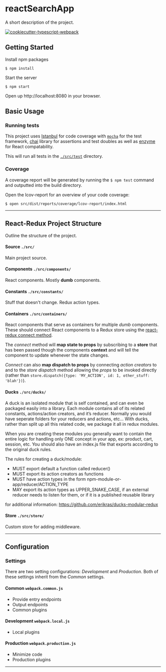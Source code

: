 reactSearchApp
===============================
A short description of the project.

[![cookiecutter-typescript-webpack](https://img.shields.io/badge/built%20with-Cookiecutter%20Typescript%20Webpack-orange.svg)][cookiecutter-typescript-webpack]


Getting Started
---------------

Install npm packages

    $ npm install

Start the server

    $ npm start


Open up http://localhost:8080 in your browser.


Basic Usage
-----------

### Running tests
This project uses [Istanbul][Istanbul] for code coverage with [`mocha`][mocha] for the test framework, [chai][chai] library for assertions and test doubles as well as [enzyme][enzyme] for React compatability.

This will run all tests in the [`./src/test`][test-dir] directory.

### Coverage

A coverage report will be generated by running the `$ npm test` command and outputted into the build directory.

Open the lcov-report for an overview of your code coverage:

    $ open src/dist/reports/coverage/lcov-report/index.html


---------------------------------


React-Redux Project Structure
-----------------------------
Outline the structure of the project.

#### Source `./src/`
Main project source.

#### Components `./src/components/`
React components. Mostly __dumb__ components.

#### Constants `./src/constants/`
Stuff that doesn't change. Redux action types.

#### Containers `./src/containers/`
React components that serve as containers for multiple _dumb_ components. These should connect React components to a Redux store using the [react-redux connect method](https://github.com/reactjs/react-redux/blob/253ce8b3068d9d9bfe55f70a6f18a5fde313b326/docs/api.md#connectmapstatetoprops-mapdispatchtoprops-mergeprops-options).

The _connect_ method will __map state to props__ by subscribing to a __store__ that has been passed though the components __context__ and will tell the component to update whenever the state changes.

_Connect_ can also __map dispatch to props__ by connecting _action creators_ to and to the _store dispatch_ method allowing the _props_ to be invoked directly (rather than `store.dispatch({type: 'MY_ACTION', id: 1, other_stuff: 'blah'})`).

#### Ducks `./src/ducks/`
A duck is an isolated module that is self contained, and can even be packaged easily into a library. Each module contains all of its related constants, actions/action creators, and it’s reducer. Normally you would have seperate folders for your reducers and actions, etc... With ducks, rather than split up all this related code, we package it all in redux modules.

When you are creating these modules you generally want to contain the entire logic for handling only ONE concept in your app, ex: product, cart, session, etc. You should also have an index.js file that exports according to the original duck rules.

The rules for creating a duck/module:
* MUST export default a function called reducer()
* MUST export its action creators as functions
* MUST have action types in the form npm-module-or-app/reducer/ACTION_TYPE
* MAY export its action types as UPPER_SNAKE_CASE, if an external reducer needs to listen for them, or if it is a published reusable library

for additional information: https://github.com/erikras/ducks-modular-redux

#### Store `./src/store/`
Custom store for adding middleware.

---------------------------------


Configuration
-------------

### Settings
There are two setting configurations: _Development_ and _Production_. Both of these settings inherit from the _Common_ settings.

#### Common `webpack.common.js`
* Provide entry endpoints
* Output endpoints
* Common plugins

#### Development `webpack.local.js`
* Local plugins

#### Production `webpack.production.js`
* Minimize code
* Production plugins


-----------------------------------

<!-- references -->
[webpack4]: https://github.com/webpack/webpack/tree/v4.14.0
[awesome-typescript-loader]: https://github.com/s-panferov/awesome-typescript-loader/tree/v5.2.0
[react]: https://facebook.github.io/react/
[redux]: http://redux.js.org/index.html
[Istanbul]: https://istanbul.js.org/
[mocha]: https://github.com/mochajs/mocha
[chai]: https://github.com/chaijs/chai/tree/4.1.2
[enzyme]: https://github.com/airbnb/enzyme/tree/v2.9.1
[cookiecutter-typescript-webpack]: https://github.com/DerekCL/cookiecutter-typescript-webpack

[test-dir]: /src/__tests__/
